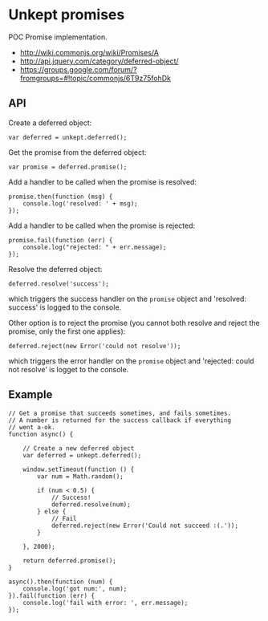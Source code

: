 # Unkept promises

POC Promise implementation.

- http://wiki.commonjs.org/wiki/Promises/A
- http://api.jquery.com/category/deferred-object/
- https://groups.google.com/forum/?fromgroups=#!topic/commonjs/6T9z75fohDk

## API

Create a deferred object:

    var deferred = unkept.deferred();

Get the promise from the deferred object:

    var promise = deferred.promise();

Add a handler to be called when the promise is resolved:

    promise.then(function (msg) {
        console.log('resolved: ' + msg);
    });

Add a handler to be called when the promise is rejected:

    promise.fail(function (err) {
        console.log("rejected: " + err.message);
    });

Resolve the deferred object:

    deferred.resolve('success');

which triggers the success handler on the `promise` object and
'resolved: success' is logged to the console.

Other option is to reject the promise (you cannot both resolve and
reject the promise, only the first one applies):

    deferred.reject(new Error('could not resolve'));

which triggers the error handler on the `promise` object and
'rejected: could not resolve' is logget to the console.

## Example

    // Get a promise that succeeds sometimes, and fails sometimes.
    // A number is returned for the success callback if everything
    // went a-ok.
    function async() {

        // Create a new deferred object
        var deferred = unkept.deferred();

        window.setTimeout(function () {
            var num = Math.random();

            if (num < 0.5) {
                // Success!
                deferred.resolve(num);
            } else {
                // Fail
                deferred.reject(new Error('Could not succeed :(.'));
            }

        }, 2000);

        return deferred.promise();
    }

    async().then(function (num) {
        console.log('got num:', num);
    }).fail(function (err) {
        console.log('fail with error: ', err.message);
    });
